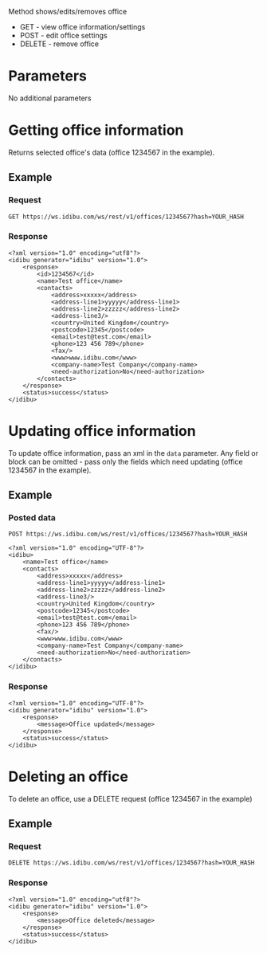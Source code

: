<p>Method shows/edits/removes office</p>
<ul>
	<li>GET - view office information/settings</li>
	<li>POST - edit office settings</li>
	<li>DELETE - remove office</li>
</ul>
<h1>Parameters</h1>
<p>No additional parameters</p>
<h1>Getting office information</h1>
<p>Returns selected office's data (office 1234567 in the example).</p>
<h2>Example</h2>
<h3>Request</h3>
<pre><code>GET https://ws.idibu.com/ws/rest/v1/offices/1234567?hash=YOUR_HASH</code></pre>
<h3>Response</h3>
<pre><code type="xml">&lt;?xml version=&quot;1.0&quot; encoding=&quot;utf8&quot;?&gt;
&lt;idibu generator=&quot;idibu&quot; version=&quot;1.0&quot;&gt;
	&lt;response&gt;
		&lt;id&gt;1234567&lt;/id&gt;
		&lt;name&gt;Test office&lt;/name&gt;
		&lt;contacts&gt;
			&lt;address&gt;xxxxx&lt;/address&gt;
			&lt;address-line1&gt;yyyyy&lt;/address-line1&gt;
			&lt;address-line2&gt;zzzzz&lt;/address-line2&gt;
			&lt;address-line3/&gt;
			&lt;country&gt;United Kingdom&lt;/country&gt;
			&lt;postcode&gt;12345&lt;/postcode&gt;
			&lt;email&gt;test@test.com&lt;/email&gt;
			&lt;phone&gt;123 456 789&lt;/phone&gt;
			&lt;fax/&gt;
			&lt;www&gt;www.idibu.com&lt;/www&gt;
			&lt;company-name&gt;Test Company&lt;/company-name&gt;
			&lt;need-authorization&gt;No&lt;/need-authorization&gt;
		&lt;/contacts&gt;
	&lt;/response&gt;
	&lt;status&gt;success&lt;/status&gt;
&lt;/idibu&gt;
</code></pre>
<h1>Updating office information</h1>
<p>To update office information, pass an xml in the <code>data</code> parameter. Any field or block can be omitted - pass only the fields which need updating (office 1234567 in the example).</p>
<h2>Example</h2>
<h3>Posted data</h3>
<pre><code>POST https://ws.idibu.com/ws/rest/v1/offices/1234567?hash=YOUR_HASH</code></pre>
<pre><code type="xml">&lt;?xml version=&quot;1.0&quot; encoding=&quot;UTF-8&quot;?&gt;
&lt;idibu&gt;
	&lt;name&gt;Test office&lt;/name&gt;
	&lt;contacts&gt;
		&lt;address&gt;xxxxx&lt;/address&gt;
		&lt;address-line1&gt;yyyyy&lt;/address-line1&gt;
		&lt;address-line2&gt;zzzzz&lt;/address-line2&gt;
		&lt;address-line3/&gt;
		&lt;country&gt;United Kingdom&lt;/country&gt;
		&lt;postcode&gt;12345&lt;/postcode&gt;
		&lt;email&gt;test@test.com&lt;/email&gt;
		&lt;phone&gt;123 456 789&lt;/phone&gt;
		&lt;fax/&gt;
		&lt;www&gt;www.idibu.com&lt;/www&gt;
		&lt;company-name&gt;Test Company&lt;/company-name&gt;
		&lt;need-authorization&gt;No&lt;/need-authorization&gt;
	&lt;/contacts&gt;
&lt;/idibu&gt;
</code></pre>
<h3>Response</h3>
<pre><code type="xml">&lt;?xml version=&quot;1.0&quot; encoding=&quot;UTF-8&quot;?&gt;
&lt;idibu generator=&quot;idibu&quot; version=&quot;1.0&quot;&gt;
	&lt;response&gt;
		&lt;message&gt;Office updated&lt;/message&gt;
	&lt;/response&gt;
	&lt;status&gt;success&lt;/status&gt;
&lt;/idibu&gt;
</code></pre>
<h1>Deleting an office</h1>
<p>To delete an office, use a DELETE request (office 1234567 in the example)</p>
<h2>Example</h2>
<h3>Request</h3>
<pre><code>DELETE https://ws.idibu.com/ws/rest/v1/offices/1234567?hash=YOUR_HASH</code></pre>
<h3>Response</h3>
<pre>
<code type="xml">&lt;?xml version=&quot;1.0&quot; encoding=&quot;utf8&quot;?&gt;
&lt;idibu generator=&quot;idibu&quot; version=&quot;1.0&quot;&gt;
    &lt;response&gt;
        &lt;message&gt;Office deleted&lt;/message&gt;
    &lt;/response&gt;
    &lt;status&gt;success&lt;/status&gt;
&lt;/idibu&gt;
</code></pre>
